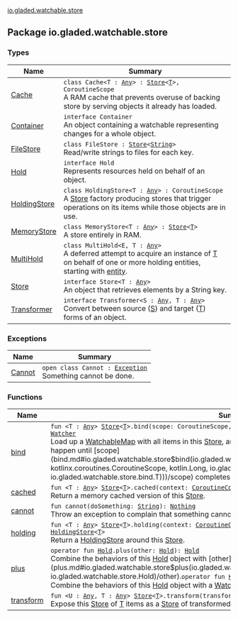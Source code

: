 [io.gladed.watchable.store](./index.md)

## Package io.gladed.watchable.store

### Types

| Name | Summary |
|---|---|
| [Cache](-cache/index.md) | `class Cache<T : `[`Any`](https://kotlinlang.org/api/latest/jvm/stdlib/kotlin/-any/index.html)`> : `[`Store`](-store/index.md)`<`[`T`](-cache/index.md#T)`>, CoroutineScope`<br>A RAM cache that prevents overuse of backing store by serving objects it already has loaded. |
| [Container](-container/index.md) | `interface Container`<br>An object containing a watchable representing changes for a whole object. |
| [FileStore](-file-store/index.md) | `class FileStore : `[`Store`](-store/index.md)`<`[`String`](https://kotlinlang.org/api/latest/jvm/stdlib/kotlin/-string/index.html)`>`<br>Read/write strings to files for each key. |
| [Hold](-hold/index.md) | `interface Hold`<br>Represents resources held on behalf of an object. |
| [HoldingStore](-holding-store/index.md) | `class HoldingStore<T : `[`Any`](https://kotlinlang.org/api/latest/jvm/stdlib/kotlin/-any/index.html)`> : CoroutineScope`<br>A [Store](-store/index.md) factory producing stores that trigger operations on its items while those objects are in use. |
| [MemoryStore](-memory-store/index.md) | `class MemoryStore<T : `[`Any`](https://kotlinlang.org/api/latest/jvm/stdlib/kotlin/-any/index.html)`> : `[`Store`](-store/index.md)`<`[`T`](-memory-store/index.md#T)`>`<br>A store entirely in RAM. |
| [MultiHold](-multi-hold/index.md) | `class MultiHold<E, T : `[`Any`](https://kotlinlang.org/api/latest/jvm/stdlib/kotlin/-any/index.html)`>`<br>A deferred attempt to acquire an instance of [T](-multi-hold/index.md#T) on behalf of one or more holding entities, starting with [entity](#). |
| [Store](-store/index.md) | `interface Store<T : `[`Any`](https://kotlinlang.org/api/latest/jvm/stdlib/kotlin/-any/index.html)`>`<br>An object that retrieves elements by a String key. |
| [Transformer](-transformer/index.md) | `interface Transformer<S : `[`Any`](https://kotlinlang.org/api/latest/jvm/stdlib/kotlin/-any/index.html)`, T : `[`Any`](https://kotlinlang.org/api/latest/jvm/stdlib/kotlin/-any/index.html)`>`<br>Convert between source ([S](-transformer/index.md#S)) and target ([T](-transformer/index.md#T)) forms of an object. |

### Exceptions

| Name | Summary |
|---|---|
| [Cannot](-cannot/index.md) | `open class Cannot : `[`Exception`](https://kotlinlang.org/api/latest/jvm/stdlib/kotlin/-exception/index.html)<br>Something cannot be done. |

### Functions

| Name | Summary |
|---|---|
| [bind](bind.md) | `fun <T : `[`Any`](https://kotlinlang.org/api/latest/jvm/stdlib/kotlin/-any/index.html)`> `[`Store`](-store/index.md)`<`[`T`](bind.md#T)`>.bind(scope: CoroutineScope, period: `[`Long`](https://kotlinlang.org/api/latest/jvm/stdlib/kotlin/-long/index.html)`, map: `[`WatchableMap`](../io.gladed.watchable/-watchable-map/index.md)`<`[`String`](https://kotlinlang.org/api/latest/jvm/stdlib/kotlin/-string/index.html)`, `[`T`](bind.md#T)`>): `[`Watcher`](../io.gladed.watchable/-watcher/index.md)<br>Load up a [WatchableMap](../io.gladed.watchable/-watchable-map/index.md) with all items in this [Store](-store/index.md), and persisting changes from the map to the store as they happen until [scope](bind.md#io.gladed.watchable.store$bind(io.gladed.watchable.store.Store((io.gladed.watchable.store.bind.T)), kotlinx.coroutines.CoroutineScope, kotlin.Long, io.gladed.watchable.WatchableMap((kotlin.String, io.gladed.watchable.store.bind.T)))/scope) completes. |
| [cached](cached.md) | `fun <T : `[`Any`](https://kotlinlang.org/api/latest/jvm/stdlib/kotlin/-any/index.html)`> `[`Store`](-store/index.md)`<`[`T`](cached.md#T)`>.cached(context: `[`CoroutineContext`](https://kotlinlang.org/api/latest/jvm/stdlib/kotlin.coroutines/-coroutine-context/index.html)`): `[`Cache`](-cache/index.md)`<`[`T`](cached.md#T)`>`<br>Return a memory cached version of this [Store](-store/index.md). |
| [cannot](cannot.md) | `fun cannot(doSomething: `[`String`](https://kotlinlang.org/api/latest/jvm/stdlib/kotlin/-string/index.html)`): `[`Nothing`](https://kotlinlang.org/api/latest/jvm/stdlib/kotlin/-nothing/index.html)<br>Throw an exception to complain that something cannot be done. |
| [holding](holding.md) | `fun <T : `[`Any`](https://kotlinlang.org/api/latest/jvm/stdlib/kotlin/-any/index.html)`> `[`Store`](-store/index.md)`<`[`T`](holding.md#T)`>.holding(context: `[`CoroutineContext`](https://kotlinlang.org/api/latest/jvm/stdlib/kotlin.coroutines/-coroutine-context/index.html)`, start: suspend (`[`T`](holding.md#T)`) -> `[`Hold`](-hold/index.md)`): `[`HoldingStore`](-holding-store/index.md)`<`[`T`](holding.md#T)`>`<br>Return a [HoldingStore](-holding-store/index.md) around this [Store](-store/index.md). |
| [plus](plus.md) | `operator fun `[`Hold`](-hold/index.md)`.plus(other: `[`Hold`](-hold/index.md)`): `[`Hold`](-hold/index.md)<br>Combine the behaviors of this [Hold](-hold/index.md) object with [other](plus.md#io.gladed.watchable.store$plus(io.gladed.watchable.store.Hold, io.gladed.watchable.store.Hold)/other).`operator fun `[`Hold`](-hold/index.md)`.plus(other: `[`Watcher`](../io.gladed.watchable/-watcher/index.md)`): `[`Hold`](-hold/index.md)<br>Combine the behaviors of this [Hold](-hold/index.md) object with a [Watcher](../io.gladed.watchable/-watcher/index.md). |
| [transform](transform.md) | `fun <U : `[`Any`](https://kotlinlang.org/api/latest/jvm/stdlib/kotlin/-any/index.html)`, T : `[`Any`](https://kotlinlang.org/api/latest/jvm/stdlib/kotlin/-any/index.html)`> `[`Store`](-store/index.md)`<`[`T`](transform.md#T)`>.transform(transformer: `[`Transformer`](-transformer/index.md)`<`[`T`](transform.md#T)`, `[`U`](transform.md#U)`>): `[`Store`](-store/index.md)`<`[`U`](transform.md#U)`>`<br>Expose this [Store](-store/index.md) of [T](transform.md#T) items as a [Store](-store/index.md) of transformed items [U](transform.md#U). |

